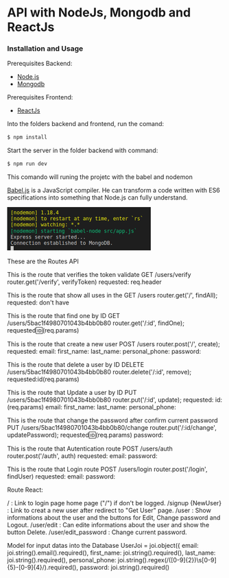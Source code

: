 # API with NodeJs, Mongodb and ReactJs 

### Installation and Usage

Prerequisites Backend: 
* [Node.js](https://nodejs.org/en/)
* [Mongodb](https://www.mongodb.com/) 

Prerequisites Frontend: 
* [ReactJs](https://reactjs.org/)

Into the folders backend and frontend, run the comand:
```sh
$ npm install 
```
 
Start the server in the folder backend with command:
 ```sh
 $ npm run dev
 ```
This comando will runing the projetc with the babel and nodemon

[Babel.js](https://babeljs.io/) is a JavaScript compiler. He can transform a code written with ES6 specifications into something that Node.js can fully understand.

![screenshot](frontend/public/babel.png)

These are the Routes API 

This is the route that verifies  the token validate  GET /users/verify
router.get('/verify', verifyToken)
requested: req.header

This is the route that show all uses in the   GET /users
router.get('/', findAll);
requested: don't have

This is the route that find one by ID  GET /users/5bac1f4980701043b4bb0b80
router.get('/:id', findOne);
requested:id:(req.params)

This is the route that create a new user POST /users
router.post('/', create);
requested:  email:
            first_name:
            last_name:
            personal_phone:
            password: 


This is the route that delete a user by ID DELETE /users/5bac1f4980701043b4bb0b80
router.delete('/:id', remove);
requested:id(req.params)

This is the route that Update a user by ID  PUT /users/5bac1f4980701043b4bb0b80
router.put('/:id', update);
requested:  id:(req.params)
            email:
            first_name:
            last_name:
            personal_phone:


This is the route that change  the password after confirm current password PUT /users/5bac1f4980701043b4bb0b80/change
router.put('/:id/change', updatePassword);
requested:id:(req.params)
          password:

This is the route that Autentication route POST /users/auth
router.post('/auth', auth) 
requested: email:
           password:

This is the route that Login route POST /users/login
router.post('/login', findUser)
requested: email:
           password:



Route React:

/ <Login/> : Link to login page home page ("/") if don't be logged.
/signup {NewUser} : Link to creat a new user after redirect to "Get User" page.
/user <GetUSer/> : Show informations about the user and the buttons for Edit, Change password and Logout.
/user/edit  <EditUser/>: Can edite informations about the user and show the button Delete.
/user/edit_password <EditPassword/>: Change current password.


Model for input datas into the Database
UserJoi = joi.object({
    email: joi.string().email().required(),
    first_name: joi.string().required(),
    last_name: joi.string().required(),
    personal_phone: joi.string().regex(/\([0-9]{2}\)\s[0-9]{5}\-[0-9]{4}/).required(),
    password: joi.string().required()


    